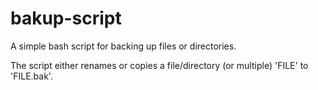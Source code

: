 # bakup-script
A simple bash script for backing up files or directories.

The script either renames or copies a file/directory (or multiple) 'FILE' to 'FILE.bak'.
